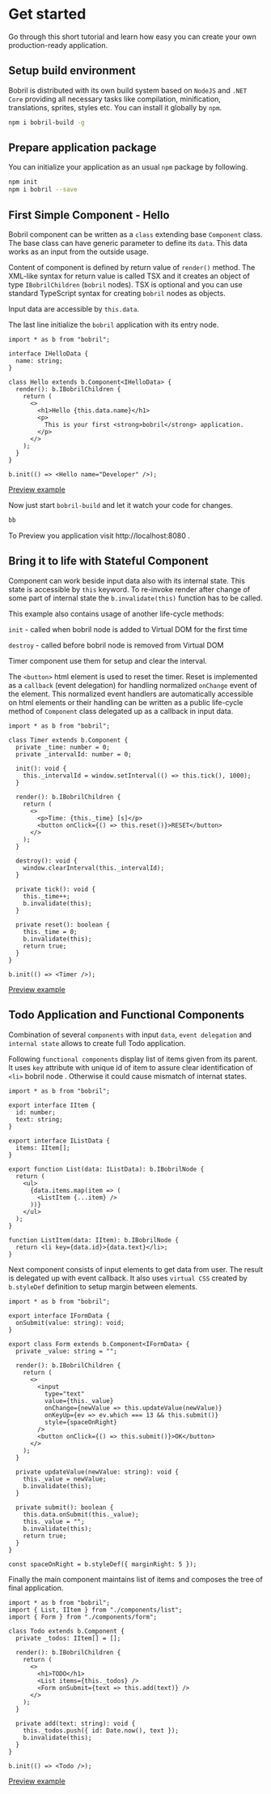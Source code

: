 # Get started

Go through this short tutorial and learn how easy you can create your own production-ready application.

## Setup build environment

Bobril is distributed with its own build system based on `NodeJS` and `.NET Core` providing all necessary tasks like compilation, minification, translations, sprites, styles etc. You can install it globally by `npm`.

```bash
npm i bobril-build -g
```

## Prepare application package

You can initialize your application as an usual `npm` package by following.

```bash
npm init
npm i bobril --save
```

## First Simple Component - Hello

Bobril component can be written as a `class` extending base `Component` class. The base class can have generic parameter to define its `data`. This data works as an input from the outside usage.

Content of component is defined by return value of `render()` method. The XML-like syntax for return value is called TSX and it creates an object of type `IBobrilChildren` (`bobril` nodes). TSX is optional and you can use standard TypeScript syntax for creating `bobril` nodes as objects.

Input data are accessible by `this.data`.

The last line initialize the `bobril` application with its entry node.

<!-- # from-file: ../examples/hello/index.tsx -->

```tsx
import * as b from "bobril";

interface IHelloData {
  name: string;
}

class Hello extends b.Component<IHelloData> {
  render(): b.IBobrilChildren {
    return (
      <>
        <h1>Hello {this.data.name}</h1>
        <p>
          This is your first <strong>bobril</strong> application.
        </p>
      </>
    );
  }
}

b.init(() => <Hello name="Developer" />);

```

[Preview example](../examples/hello/dist/index.html)

Now just start `bobril-build` and let it watch your code for changes.

```bash
bb
```

To Preview you application visit http://localhost:8080 .

## Bring it to life with Stateful Component

Component can work beside input data also with its internal state. This state is accessible by `this` keyword. To re-invoke render after change of some part of internal state the `b.invalidate(this)` function has to be called.

This example also contains usage of another life-cycle methods:

`init` - called when bobril node is added to Virtual DOM for the first time

`destroy` - called before bobril node is removed from Virtual DOM

Timer component use them for setup and clear the interval.

The `<button>` html element is used to reset the timer. Reset is implemented as a `callback` (event delegation) for handling normalized `onChange` event of the element. This normalized event handlers are automatically accessible on html elements or their handling can be written as a public life-cycle method of `Component` class delegated up as a callback in input data.

<!-- # from-file: ../examples/timer/index.tsx -->

```tsx
import * as b from "bobril";

class Timer extends b.Component {
  private _time: number = 0;
  private _intervalId: number = 0;

  init(): void {
    this._intervalId = window.setInterval(() => this.tick(), 1000);
  }

  render(): b.IBobrilChildren {
    return (
      <>
        <p>Time: {this._time} [s]</p>
        <button onClick={() => this.reset()}>RESET</button>
      </>
    );
  }

  destroy(): void {
    window.clearInterval(this._intervalId);
  }

  private tick(): void {
    this._time++;
    b.invalidate(this);
  }

  private reset(): boolean {
    this._time = 0;
    b.invalidate(this);
    return true;
  }
}

b.init(() => <Timer />);
```

[Preview example](../examples/timer/dist/index.html)

## Todo Application and Functional Components

Combination of several `components` with input `data`, `event delegation` and `internal state` allows to create full Todo application.

Following `functional components` display list of items given from its parent. It uses `key` attribute with unique id of item to assure clear identification of `<li>` bobril node . Otherwise it could cause mismatch of internat states.

<!-- # from-file: ../examples/todo/components/list.tsx -->

```tsx
import * as b from "bobril";

export interface IItem {
  id: number;
  text: string;
}

export interface IListData {
  items: IItem[];
}

export function List(data: IListData): b.IBobrilNode {
  return (
    <ul>
      {data.items.map(item => (
        <ListItem {...item} />
      ))}
    </ul>
  );
}

function ListItem(data: IItem): b.IBobrilNode {
  return <li key={data.id}>{data.text}</li>;
}

```

Next component consists of input elements to get data from user. The result is delegated up with event callback. It also uses `virtual CSS` created by `b.styleDef` definition to setup margin between elements.

<!-- # from-file: ../examples/todo/components/form.tsx -->

```tsx
import * as b from "bobril";

export interface IFormData {
  onSubmit(value: string): void;
}

export class Form extends b.Component<IFormData> {
  private _value: string = "";

  render(): b.IBobrilChildren {
    return (
      <>
        <input
          type="text"
          value={this._value}
          onChange={newValue => this.updateValue(newValue)}
          onKeyUp={ev => ev.which === 13 && this.submit()}
          style={spaceOnRight}
        />
        <button onClick={() => this.submit()}>OK</button>
      </>
    );
  }

  private updateValue(newValue: string): void {
    this._value = newValue;
    b.invalidate(this);
  }

  private submit(): boolean {
    this.data.onSubmit(this._value);
    this._value = "";
    b.invalidate(this);
    return true;
  }
}

const spaceOnRight = b.styleDef({ marginRight: 5 });

```

Finally the main component maintains list of items and composes the tree of final application.

 <!-- # from-file: ../examples/todo/index.tsx -->

```tsx
import * as b from "bobril";
import { List, IItem } from "./components/list";
import { Form } from "./components/form";

class Todo extends b.Component {
  private _todos: IItem[] = [];

  render(): b.IBobrilChildren {
    return (
      <>
        <h1>TODO</h1>
        <List items={this._todos} />
        <Form onSubmit={text => this.add(text)} />
      </>
    );
  }

  private add(text: string): void {
    this._todos.push({ id: Date.now(), text });
    b.invalidate(this);
  }
}

b.init(() => <Todo />);

```

[Preview example](../examples/todo/dist/index.html)
